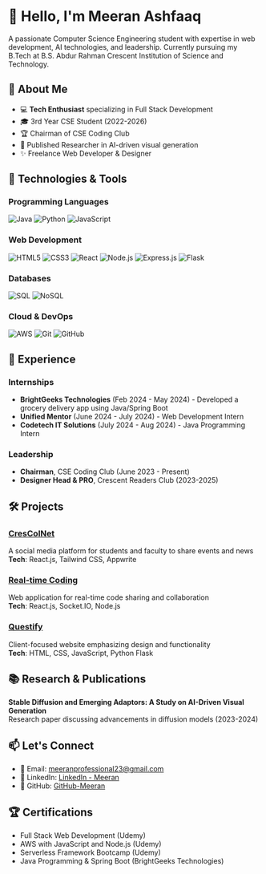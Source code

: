# 👋 Hello, I'm Meeran Ashfaaq

A passionate Computer Science Engineering student with expertise in web development, AI technologies, and leadership. Currently pursuing my B.Tech at B.S. Abdur Rahman Crescent Institution of Science and Technology.

## 🚀 About Me

- 💻 **Tech Enthusiast** specializing in Full Stack Development
- 🎓 3rd Year CSE Student (2022-2026)
- 🏆 Chairman of CSE Coding Club
- 📝 Published Researcher in AI-driven visual generation
- ✨ Freelance Web Developer & Designer

## 🔧 Technologies & Tools

### Programming Languages
![Java](https://img.shields.io/badge/Java-ED8B00?style=for-the-badge&logo=openjdk&logoColor=white)
![Python](https://img.shields.io/badge/Python-3776AB?style=for-the-badge&logo=python&logoColor=white)
![JavaScript](https://img.shields.io/badge/JavaScript-F7DF1E?style=for-the-badge&logo=javascript&logoColor=black)

### Web Development
![HTML5](https://img.shields.io/badge/HTML5-E34F26?style=for-the-badge&logo=html5&logoColor=white)
![CSS3](https://img.shields.io/badge/CSS3-1572B6?style=for-the-badge&logo=css3&logoColor=white)
![React](https://img.shields.io/badge/React-20232A?style=for-the-badge&logo=react&logoColor=61DAFB)
![Node.js](https://img.shields.io/badge/Node.js-43853D?style=for-the-badge&logo=node.js&logoColor=white)
![Express.js](https://img.shields.io/badge/Express.js-404D59?style=for-the-badge)
![Flask](https://img.shields.io/badge/Flask-000000?style=for-the-badge&logo=flask&logoColor=white)

### Databases
![SQL](https://img.shields.io/badge/SQL-4479A1?style=for-the-badge&logo=mysql&logoColor=white)
![NoSQL](https://img.shields.io/badge/NoSQL-4EA94B?style=for-the-badge&logo=mongodb&logoColor=white)

### Cloud & DevOps
![AWS](https://img.shields.io/badge/AWS-232F3E?style=for-the-badge&logo=amazonaws&logoColor=white)
![Git](https://img.shields.io/badge/Git-F05032?style=for-the-badge&logo=git&logoColor=white)
![GitHub](https://img.shields.io/badge/GitHub-100000?style=for-the-badge&logo=github&logoColor=white)

## 💼 Experience

### Internships
- **BrightGeeks Technologies** (Feb 2024 - May 2024) - Developed a grocery delivery app using Java/Spring Boot
- **Unified Mentor** (June 2024 - July 2024) - Web Development Intern
- **Codetech IT Solutions** (July 2024 - Aug 2024) - Java Programming Intern

### Leadership
- **Chairman**, CSE Coding Club (June 2023 - Present)
- **Designer Head & PRO**, Crescent Readers Club (2023-2025)

## 🛠️ Projects

### [CresColNet](https://github.com/Meeran/CresColNet)
A social media platform for students and faculty to share events and news  
**Tech**: React.js, Tailwind CSS, Appwrite

### [Real-time Coding](https://github.com/Meeran/RealTimeCoding)
Web application for real-time code sharing and collaboration  
**Tech**: React.js, Socket.IO, Node.js

### [Questify](https://github.com/Meeran/Questify)
Client-focused website emphasizing design and functionality  
**Tech**: HTML, CSS, JavaScript, Python Flask

## 📚 Research & Publications
**Stable Diffusion and Emerging Adaptors: A Study on AI-Driven Visual Generation**  
Research paper discussing advancements in diffusion models (2023-2024)

## 📫 Let's Connect
- 📧 Email: [meeranprofessional23@gmail.com](mailto:meeranprofessional23@gmail.com)
- 💼 LinkedIn: [LinkedIn - Meeran](www.linkedin.com/in/meeran23)
- 🐙 GitHub: [GitHub-Meeran]([https://github.com/Meeran](https://github.com/MEERAN2314))

## 🏆 Certifications
- Full Stack Web Development (Udemy)
- AWS with JavaScript and Node.js (Udemy)
- Serverless Framework Bootcamp (Udemy)
- Java Programming & Spring Boot (BrightGeeks Technologies)
